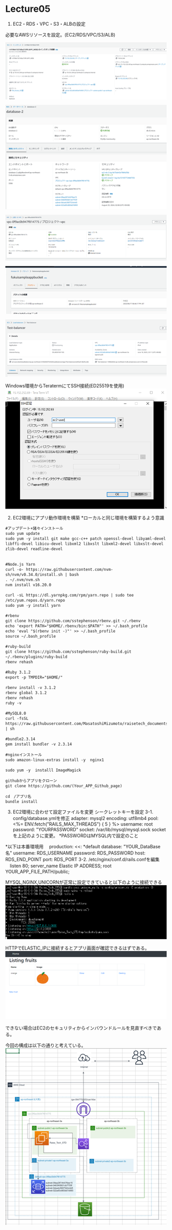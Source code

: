 # Lecture05

1. EC2・RDS・VPC・S3・ALBの設定

必要なAWSリソースを設定。(EC2/RDS/VPC/S3/ALB)

![EC2status](./Lecture05_Pic/EC2.PNG)

![RDSstatus](./Lecture05_Pic/RDS.PNG)

![VPCstatus](./Lecture05_Pic/VPC.PNG)

![VPCstatus](./Lecture05_Pic/S3_bucket.PNG)

![ALBstatus](./Lecture05_Pic/ALB.PNG)

Windows環境からTeratermにてSSH接続(ED25519を使用)
![ALBstatus](./Lecture05_Pic/Teraterm.PNG)

2. EC2環境にアプリ動作環境を構築
   *ローカルと同じ環境を構築するよう意識
```EC2インストール
#アップデート+諸々インストール
sudo yum update
sudo yum -y install git make gcc-c++ patch openssl-devel libyaml-devel libffi-devel libicu-devel libxml2 libxslt libxml2-devel libxslt-devel zlib-devel readline-devel


#Node.js Yarn
curl -o- https://raw.githubusercontent.com/nvm-sh/nvm/v0.34.0/install.sh | bash
. ~/.nvm/nvm.sh
nvm install v16.20.0

curl -sL https://dl.yarnpkg.com/rpm/yarn.repo | sudo tee /etc/yum.repos.d/yarn.repo
sudo yum -y install yarn

#rbenv
git clone https://github.com/sstephenson/rbenv.git ~/.rbenv
echo 'export PATH="$HOME/.rbenv/bin:$PATH"' >> ~/.bash_profile
echo 'eval "$(rbenv init -)"' >> ~/.bash_profile
source ~/.bash_profile

#ruby-build
git clone https://github.com/sstephenson/ruby-build.git ~/.rbenv/plugins/ruby-build
rbenv rehash

#Ruby 3.1.2
export -p TMPDIR="$HOME/"

rbenv install -v 3.1.2
rbenv global 3.1.2
rbenv rehash
ruby -v

#MySQL8.0
curl -fsSL https://raw.githubusercontent.com/MasatoshiMizumoto/raisetech_documents/main/aws/scripts/mysql_amazon_linux_2.sh | sh

#bundle2.3.14
gem install bundler -v 2.3.14

#nginxインストール
sudo amazon-linux-extras install -y  nginx1

sudo yum -y  installl ImageMagick

githubからアプリをクローン
git clone https://github.com/(Your_APP_Github_page)

cd　/アプリ名
bundle install
```
3. EC2環境に合わせて設定ファイルを変更
   シークレットキーを設定
3-1. config/database.ymlを修正
  adapter: mysql2
  encoding: utf8mb4
  pool: <%= ENV.fetch("RAILS_MAX_THREADS") { 5 } %>
  username: root
  password: "YOURPASSWORD"
  socket: /var/lib/mysql/mysql.sock
socketを上記のように変更。
*PASSWORDはMYSQL内で設定のこと

*以下は本番環境用
　production:
  <<: *default
  database: "YOUR_DataBase名"
  username: RDS_USERNAME
  password: RDS_PASSWORD
  host: RDS_END_POINT
  port: RDS_PORT
3-2.  /etc/nginx/conf.d/rails.confを編集
　listen 80;
  server_name Elastic IP ADDRESS;
  root YOUR_APP_FILE_PATH/public;

MYSQL,NGINX,UNICORNが正常に設定できていると以下のように接続できる
![EC2status](./Lecture05_Pic/構築成功.PNG)

HTTPでELASTIC_IPに接続するとアプリ画面が確認できるはずである。
![EC2status](./Lecture05_Pic/orange.PNG)

できない場合はEC2のセキュリティからインバウンドルールを見直すべきである。

今回の構成は以下の通りと考えている。
![EC2status](./Lecture05_Pic/構成図.PNG)
